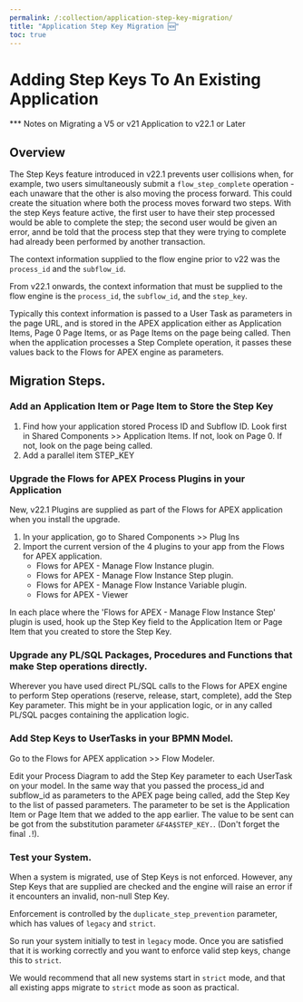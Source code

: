 ```yaml
---
permalink: /:collection/application-step-key-migration/
title: "Application Step Key Migration 🆕"
toc: true
---
```


# Adding Step Keys To An Existing Application

*** Notes on Migrating a V5 or v21 Application to v22.1 or Later

## Overview

The Step Keys feature introduced in v22.1 prevents user collisions when, for example, two users simultaneously submit a `flow_step_complete` operation - each unaware that the other is also moving the process forward.  This could create the situation where both the process moves forward two steps.  With the step Keys feature active, the first user to have their step processed would be able to complete the step; the second user would be given an error, annd be told that the process step that they were trying to complete had already been performed by another transaction.

The context information supplied to the flow engine prior to v22 was the `process_id` and the `subflow_id`.

From v22.1 onwards, the context information that must be supplied to the flow engine is the `process_id`, the `subflow_id`, and the `step_key`.

Typically this context information is passed to a User Task as parameters in the page URL, and is stored in the APEX application either as Application Items, Page 0 Page Items, or as Page Items on the page being called.  Then when the application processes a Step Complete operation, it passes these values back to the Flows for APEX engine as parameters.


## Migration Steps.

### Add an Application Item or Page Item to Store the Step Key

1.  Find how your application stored Process ID and Subflow ID.  Look first in Shared Components >> Application Items.  If not, look on Page 0.  If not, look on the page being called.
2.  Add a parallel item STEP_KEY

### Upgrade the Flows for APEX Process Plugins in your Application

New, v22.1 Plugins are supplied as part of the Flows for APEX application when you install the upgrade.  

1.  In your application, go to Shared Components >> Plug Ins
2.  Import the current version of the 4 plugins to your app from the Flows for APEX application.
    - Flows for APEX - Manage Flow Instance plugin.
    - Flows for APEX - Manage Flow Instance Step plugin.
    - Flows for APEX - Manage Flow Instance Variable plugin.
    - Flows for APEX - Viewer

In each place where the 'Flows for APEX - Manage Flow Instance Step' plugin is used, hook up the Step Key field to the Application Item or Page Item that you created to store the Step Key.

### Upgrade any PL/SQL Packages, Procedures and Functions that make Step operations directly.

Wherever you have used direct PL/SQL calls to the Flows for APEX engine to perform Step operations (reserve, release, start, complete), add the Step Key parameter.   This might be in your application logic, or in any called PL/SQL pacges containing the application logic.

### Add Step Keys to UserTasks in your BPMN Model.

Go to the Flows for APEX application >> Flow Modeler.

Edit your Process Diagram to add the Step Key parameter to each UserTask on your model.  In the same way that you passed the process_id and subflow_id as parameters to the APEX page being called, add the Step Key to the list of passed parameters.
The parameter to be set is the Application Item or Page Item that we added to the app earlier.
The value to be sent can be got from the substitution parameter `&F4A$STEP_KEY.`. (Don't forget the final `.`!).

### Test your System.

When a system is migrated, use of Step Keys is not enforced.  However, any Step Keys that are supplied are checked and the engine will raise an error if it encounters an invalid, non-null Step Key.  

Enforcement is controlled by the `duplicate_step_prevention` parameter, which has values of `legacy` and `strict`.

So run your system initially to test in `legacy` mode.  Once you are satisfied that it is working correctly and you want to enforce valid step keys, change this to `strict`.

We would recommend that all new systems start in `strict` mode, and that all existing apps migrate to `strict` mode as soon as practical.


